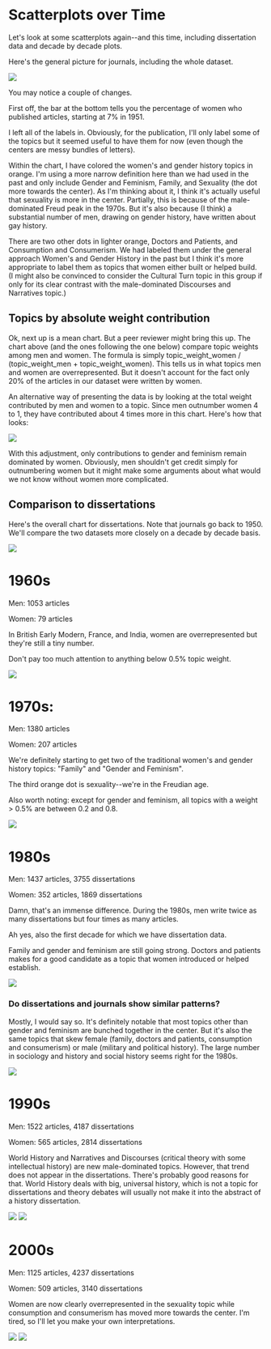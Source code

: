 # Scatterplots over Time

Let's look at some scatterplots again--and this time, including dissertation data and decade by 
decade plots. 

Here's the general picture for journals, including the whole dataset.

![](../visualizations/gender_frequency_scatterplots/topic_scatter_journals.png)

You may notice a couple of changes. 

First off, the bar at the bottom tells you the percentage of women who published articles, 
starting at 7% in 1951. 

I left all of the labels in. Obviously, for the publication, I'll only label some of the topics
but it seemed useful to have them for now (even though the centers are messy bundles of letters).

Within the chart, I have colored the women's and gender history topics in orange. I'm using
a more narrow definition here than we had used in the past and only include Gender and
Feminism, Family, and Sexuality (the dot more towards the center). As I'm thinking about it, 
I think it's actually useful that sexuality is more in the center. Partially, this is because 
of the male-dominated Freud peak in the 1970s. But it's also because (I think) a substantial 
number of men, drawing on gender history, have written about gay history. 

There are two other dots in lighter orange, Doctors and Patients, and Consumption and Consumerism.
We had labeled them under the general approach Women's and Gender History in the past but I think
it's more appropriate to label them as topics that women either built or helped build. (I might
also be convinced to consider the Cultural Turn topic in this group if only for its clear contrast
with the male-dominated Discourses and Narratives topic.)

## Topics by absolute weight contribution

Ok, next up is a mean chart. But a peer reviewer might bring this up. The chart above (and the 
ones following the one below) compare topic weights among men and women. The formula is simply 
topic_weight_women / (topic_weight_men + topic_weight_women). This tells us in what topics men
and women are overrepresented. But it doesn't account for the fact only 20% of the articles in 
our dataset were written by women. 

An alternative way of presenting the data is by looking at the total weight contributed by men and 
women to a topic. Since men outnumber women 4 to 1, they have contributed about 4 times more in
this chart. Here's how that looks:

![](../visualizations/gender_frequency_scatterplots/topic_scatter_journals_absolute_weights.png)

With this adjustment, only contributions to gender and feminism remain dominated by women.
Obviously, men shouldn't get credit simply for outnumbering women but it might make
some arguments about what would we not know without women more complicated.

## Comparison to dissertations

Here's the overall chart for dissertations. Note that journals go back to 1950. We'll
compare the two datasets more closely on a decade by decade basis.

![](../visualizations/gender_frequency_scatterplots/topic_scatter_journals.png)


# 1960s

Men: 1053 articles

Women: 79 articles


In British Early Modern, France, and India, women are overrepresented but they're
still a tiny number.

Don't pay too much attention to anything below 0.5% topic weight.

![](../visualizations/gender_frequency_scatterplots/topic_scatter_journals_1960-1969.png)



# 1970s:

Men: 1380 articles

Women: 207 articles

We're definitely starting to get two of the traditional women's and gender history topics:
"Family" and "Gender and Feminism".

The third orange dot is sexuality--we're in the Freudian age.

Also worth noting: except for gender and feminism, all topics with a weight > 0.5% are between
0.2 and 0.8.

![](../visualizations/gender_frequency_scatterplots/topic_scatter_journals_1970-1979.png)



# 1980s

Men: 1437 articles, 3755 dissertations

Women: 352 articles, 1869 dissertations

Damn, that's an immense difference. During the 1980s, men write twice as many dissertations but
four times as many articles.

Ah yes, also the first decade for which we have dissertation data. 

Family and gender and feminism are still going strong. Doctors and patients makes for a good 
candidate as a topic that women introduced or helped establish.

![](../visualizations/gender_frequency_scatterplots/topic_scatter_journals_1980-1989.png)


### Do dissertations and journals show similar patterns?

Mostly, I would say so. It's definitely notable that most topics other than gender and feminism are
bunched together in the center. But it's also the same topics that skew female (family, doctors
and patients, consumption and consumerism) or male (military and political history). The large number
in sociology and history and social history seems right for the 1980s. 

![](../visualizations/gender_frequency_scatterplots/topic_scatter_dissertations_1980-1989.png)

# 1990s

Men: 1522 articles, 4187 dissertations

Women: 565 articles, 2814 dissertations

World History and Narratives and Discourses (critical theory with some intellectual history) are new
male-dominated topics. However, that trend does not appear in the dissertations. There's probably
good reasons for that. World History deals with big, universal history, which is not a topic for
dissertations and theory debates will usually not make it into the abstract of a history 
dissertation.

![](../visualizations/gender_frequency_scatterplots/topic_scatter_journals_1990-1999.png)
![](../visualizations/gender_frequency_scatterplots/topic_scatter_dissertations_1990-1999.png)

# 2000s

Men: 1125 articles, 4237 dissertations

Women: 509 articles, 3140 dissertations

Women are now clearly overrepresented in the sexuality topic while consumption and consumerism has 
moved more towards the center. I'm tired, so I'll let you make your own interpretations.

![](../visualizations/gender_frequency_scatterplots/topic_scatter_journals_2000-2009.png)
![](../visualizations/gender_frequency_scatterplots/topic_scatter_dissertations_2000-2009.png)

